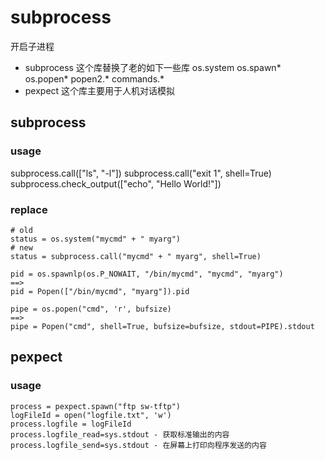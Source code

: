 # subprocess
开启子进程
- subprocess
    这个库替换了老的如下一些库
    os.system
    os.spawn*
    os.popen*
    popen2.*
    commands.*
- pexpect
  这个库主要用于人机对话模拟
## subprocess
### usage
subprocess.call(["ls", "-l"])
subprocess.call("exit 1", shell=True)
subprocess.check_output(["echo", "Hello World!"])
### replace
```
# old
status = os.system("mycmd" + " myarg")
# new
status = subprocess.call("mycmd" + " myarg", shell=True)
```
```
pid = os.spawnlp(os.P_NOWAIT, "/bin/mycmd", "mycmd", "myarg")
==>
pid = Popen(["/bin/mycmd", "myarg"]).pid
```
```
pipe = os.popen("cmd", 'r', bufsize)
==>
pipe = Popen("cmd", shell=True, bufsize=bufsize, stdout=PIPE).stdout
```
## pexpect
### usage
```
process = pexpect.spawn("ftp sw-tftp")
logFileId = open("logfile.txt", 'w')
process.logfile = logFileId
process.logfile_read=sys.stdout - 获取标准输出的内容
process.logfile_send=sys.stdout - 在屏幕上打印向程序发送的内容
```